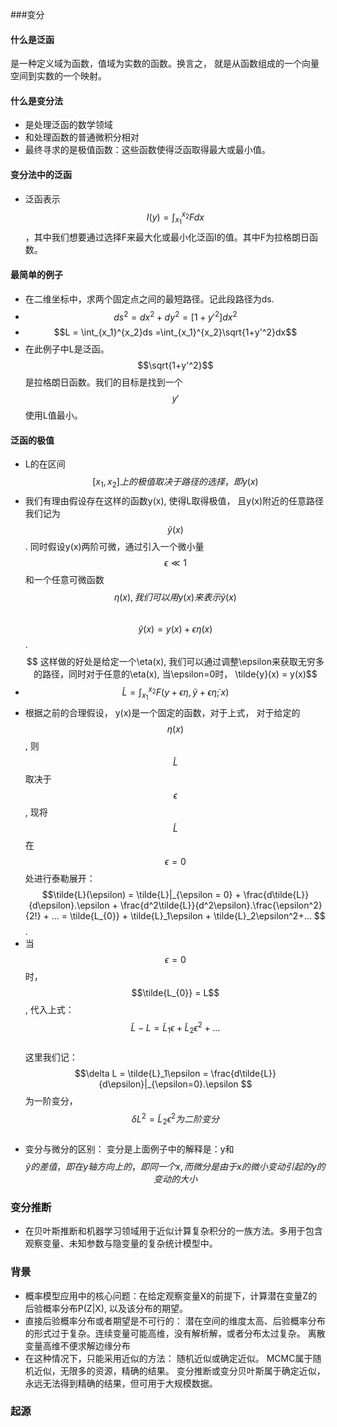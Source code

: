 ###变分
#### 什么是泛函
是一种定义域为函数，值域为实数的函数。换言之， 就是从函数组成的一个向量空间到实数的一个映射。
#### 什么是变分法
- 是处理泛函的数学领域
- 和处理函数的普通微积分相对
- 最终寻求的是极值函数：这些函数使得泛函取得最大或最小值。

#### 变分法中的泛函
- 泛函表示
$$I(y) = \int_{x_1}^{x_2}Fdx$$，其中我们想要通过选择F来最大化或最小化泛函I的值。其中F为拉格朗日函数。

#### 最简单的例子
- 在二维坐标中，求两个固定点之间的最短路径。记此段路径为ds.
- $$ds^2 = dx^2 + dy^2 = [1+y'^2]dx^2$$ 
- $$L = \int_{x_1}^{x_2}ds =\int_{x_1}^{x_2}\sqrt{1+y'^2}dx$$
- 在此例子中L是泛函。$$\sqrt{1+y'^2}$$是拉格朗日函数。我们的目标是找到一个$$y'$$使用L值最小。

#### 泛函的极值
- L的在区间$$[x_1, x_2]上的极值取决于路径的选择， 即y(x)$$
- 我们有理由假设存在这样的函数y(x), 使得L取得极值， 且y(x)附近的任意路径我们记为$$\tilde{y}(x)$$. 同时假设y(x)两阶可微，通过引入一个微小量$$\epsilon \ll 1 $$ 和一个任意可微函数$$\eta(x), 我们可以用y(x)来表示\tilde{y}(x)$$ <br/>
 $$\tilde{y}(x) = y(x) + \epsilon \eta(x)$$ . <br/>
 $$ 这样做的好处是给定一个\eta(x), 我们可以通过调整\epsilon来获取无穷多的路径，同时对于任意的\eta(x), 当\epsilon=0时， \tilde{y}(x) = y(x)$$
- $$\tilde{L} = \int_{x_1}^{x_2}F(y+\epsilon \eta, \tilde{y}+\epsilon \tilde{\eta}; x)$$
- 根据之前的合理假设， y(x)是一个固定的函数，对于上式， 对于给定的$$\eta(x)$$, 则$$\tilde{L}$$取决于$$\epsilon$$,  现将$$\tilde{L}$$在$$\epsilon = 0$$处进行泰勒展开：
 $$\tilde{L}(\epsilon) = \tilde{L}|_{\epsilon = 0} + \frac{d\tilde{L}}{d\epsilon}.\epsilon + \frac{d^2\tilde{L}}{d^2\epsilon}.\frac{\epsilon^2}{2!} + ... = \tilde{L_{0}} + \tilde{L}_1\epsilon + \tilde{L}_2\epsilon^2+...  $$.  
- 当$$\epsilon=0$$时， $$\tilde{L_{0}} = L$$, 代入上式： <br/>
 $$\tilde{L} - L = \tilde{L}_1\epsilon + \tilde{L}_2\epsilon^2+... $$ <br/>
 这里我们记： $$\delta L = \tilde{L}_1\epsilon = \frac{d\tilde{L}}{d\epsilon}|_{\epsilon=0}.\epsilon   $$ 为一阶变分， $$\delta L^2 = \tilde{L}_2\epsilon^2 为二阶变分 $$ <br/>
- 变分与微分的区别： 变分是上面例子中的解释是：y和$$\tilde{y}的差值，即在y轴方向上的，即同一个x, 而微分是由于x的微小变动引起的y的变动的大小$$ 

### 变分推断
- 在贝叶斯推断和机器学习领域用于近似计算复杂积分的一族方法。多用于包含观察变量、未知参数与隐变量的复杂统计模型中。

### 背景
- 概率模型应用中的核心问题：在给定观察变量X的前提下，计算潜在变量Z的后验概率分布P(Z|X), 以及该分布的期望。
- 直接后验概率分布或者期望是不可行的： 潜在空间的维度太高、后验概率分布的形式过于复杂。连续变量可能高维，没有解析解，或者分布太过复杂。 离散变量高维不便求解边缘分布
- 在这种情况下，只能采用近似的方法： 随机近似或确定近似。 MCMC属于随机近似，无限多的资源，精确的结果。 变分推断或变分贝叶斯属于确定近似， 永远无法得到精确的结果，但可用于大规模数据。

### 起源




